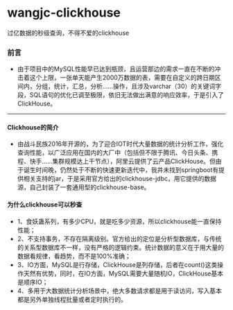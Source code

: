 # wangjc-clickhouse
过亿数据的秒级查询，不得不爱的clickhouse

### 前言
- 由于项目中的MySQL性能早已达到瓶颈，且运营那边的需求一直在不断的冲击着这个上限，一张单天能产生2000万数据的表，需要在自定义的跨日期区间内，分组，统计，汇总，分析……操作，且涉及varchar（30）的关键词字段，SQL语句的优化已调至极限，依旧无法做出满意的响应效率，于是引入了ClickHouse。

------------
#### Clickhouse的简介
- 由战斗民族2016年开源的，为了迎合IOT时代大量数据的统计分析工作，强化查询性能，以广泛应用在国内的大厂中（包括但不限于腾讯、今日头条、携程、快手……集群规模达上千节点），阿里云提供了云产品ClickHouse。但由于诞生时间晚，仍然处于不断的快速更新迭代中，我并未找到springboot有提供相关支持的jar，于是采用官方给出的clickhouse-jdbc，用它提供的数据源，自己封装了一套通用型的clickhouse-base。

#### 为什么clickhouse可以秒查
- 1、食妖蛊系列，有多少CPU，就是吃多少资源，所以clickhouse能一直保持性能；
- 2、不支持事务，不存在隔离级别。官方给出的定位是分析型数据库，与传统的关系型数据库不一样，没有严格的逻辑约束。统计数据的意义在于用大量的数据看规律，看趋势，而不是100%准确；
- 3、IO方面，MySQL是行存储，ClickHouse是列存储，后者在count()这类操作天然有优势，同时，在IO方面，MySQL需要大量随机IO，ClickHouse基本是顺序IO；
- 4、多用于大数据统计分析场景中，绝大多数请求都是用于读访问，写入基本都是另外单独线程批量或者定时执行的。
